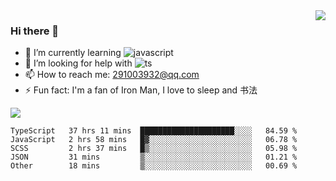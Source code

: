 <img align='right' src='https://github-readme-stats.vercel.app/api?username=niaogege&show_icons=true&theme=radical'/>

### Hi there 👋

- 🌱 I’m currently learning ![javascript](https://img.shields.io/badge/javacript-learn-orange)
- 🤔 I’m looking for help with ![ts](https://img.shields.io/badge/ts-learn-yellow)
- 📫 How to reach me: 291003932@qq.com
- ⚡ Fun fact:  I'm a fan of Iron Man, I love to sleep and 书法

![](https://github-readme-stats.vercel.app/api/top-langs/?username=niaogege&layout=compact)

<!--START_SECTION:waka-->
```text
TypeScript   37 hrs 11 mins  █████████████████████░░░░   84.59 % 
JavaScript   2 hrs 58 mins   █▓░░░░░░░░░░░░░░░░░░░░░░░   06.78 % 
SCSS         2 hrs 37 mins   █▒░░░░░░░░░░░░░░░░░░░░░░░   05.98 % 
JSON         31 mins         ▒░░░░░░░░░░░░░░░░░░░░░░░░   01.21 % 
Other        18 mins         ▒░░░░░░░░░░░░░░░░░░░░░░░░   00.69 % 
```
<!--END_SECTION:waka-->
